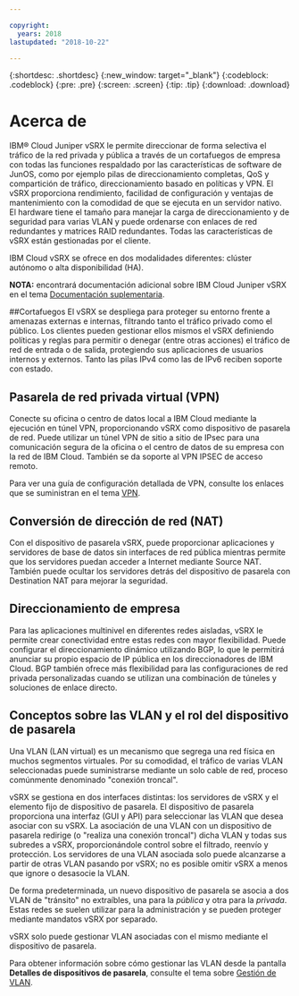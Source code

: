 ```yaml
---

copyright:
  years: 2018
lastupdated: "2018-10-22"

---
```


{:shortdesc: .shortdesc}
{:new_window: target="_blank"}
{:codeblock: .codeblock}
{:pre: .pre}
{:screen: .screen}
{:tip: .tip}
{:download: .download}

# Acerca de
IBM® Cloud Juniper vSRX le permite direccionar de forma selectiva el tráfico de la red privada y pública a través de un cortafuegos de empresa con todas las funciones respaldado por las características de software de JunOS, como por ejemplo pilas de direccionamiento completas, QoS y compartición de tráfico, direccionamiento basado en políticas y VPN. El vSRX proporciona rendimiento, facilidad de configuración y ventajas de mantenimiento con la comodidad de que se ejecuta en un servidor nativo. El hardware tiene el tamaño para manejar la carga de direccionamiento y de seguridad para varias VLAN y puede ordenarse con enlaces de red redundantes y matrices RAID redundantes. Todas las características de vSRX están gestionadas por el cliente.

IBM Cloud vSRX se ofrece en dos modalidades diferentes: clúster autónomo o alta disponibilidad (HA).

**NOTA:** encontrará documentación adicional sobre IBM Cloud Juniper vSRX en el tema [Documentación suplementaria](vsrx-docs.html).

##Cortafuegos
El vSRX se despliega para proteger su entorno frente a amenazas externas e internas, filtrando tanto el tráfico privado como el público. Los clientes pueden gestionar ellos mismos el vSRX definiendo políticas y reglas para permitir o denegar (entre otras acciones) el tráfico de red de entrada o de salida, protegiendo sus aplicaciones de usuarios internos y externos. Tanto las pilas IPv4 como las de IPv6 reciben soporte con estado.

## Pasarela de red privada virtual (VPN)
Conecte su oficina o centro de datos local a IBM Cloud mediante la ejecución en túnel VPN, proporcionando vSRX como dispositivo de pasarela de red. Puede utilizar un túnel VPN de sitio a sitio de IPsec para una comunicación segura de la oficina o el centro de datos de su empresa con la red de IBM Cloud. También se da soporte al VPN IPSEC de acceso remoto.

Para ver una guía de configuración detallada de VPN, consulte los enlaces que se suministran en el tema [VPN](vpn.html).

## Conversión de dirección de red (NAT)
Con el dispositivo de pasarela vSRX, puede proporcionar aplicaciones y servidores de base de datos sin interfaces de red pública mientras permite que los servidores puedan acceder a Internet mediante Source NAT. También puede ocultar los servidores detrás del dispositivo de pasarela con Destination NAT para mejorar la seguridad.

## Direccionamiento de empresa
Para las aplicaciones multinivel en diferentes redes aisladas, vSRX le permite crear conectividad entre estas redes con mayor flexibilidad. Puede configurar el direccionamiento dinámico utilizando BGP, lo que le permitirá anunciar su propio espacio de IP pública en los direccionadores de IBM Cloud. BGP también ofrece más flexibilidad para las configuraciones de red privada personalizadas cuando se utilizan una combinación de túneles y soluciones de enlace directo.

## Conceptos sobre las VLAN y el rol del dispositivo de pasarela
Una VLAN (LAN virtual) es un mecanismo que segrega una red física en muchos segmentos virtuales. Por su comodidad, el tráfico de varias VLAN seleccionadas puede suministrarse mediante un solo cable de red, proceso comúnmente denominado "conexión troncal".

vSRX se gestiona en dos interfaces distintas: los servidores de vSRX y el elemento fijo de dispositivo de pasarela. El dispositivo de pasarela proporciona una interfaz (GUI y API) para seleccionar las VLAN que desea asociar con su vSRX. La asociación de una VLAN con un dispositivo de pasarela redirige (o "realiza una conexión troncal") dicha VLAN y todas sus subredes a vSRX, proporcionándole control sobre el filtrado, reenvío y protección. Los servidores de una VLAN asociada solo puede alcanzarse a partir de otras VLAN pasando por vSRX; no es posible omitir vSRX a menos que ignore o desasocie la VLAN.

De forma predeterminada, un nuevo dispositivo de pasarela se asocia a dos VLAN de "tránsito" no extraíbles, una para la _pública_ y otra para la _privada_. Estas redes se suelen utilizar para la administración y se pueden proteger mediante mandatos vSRX por separado.

vSRX solo puede gestionar VLAN asociadas con el mismo mediante el dispositivo de pasarela.

Para obtener información sobre cómo gestionar las VLAN desde la pantalla **Detalles de dispositivos de pasarela**, consulte el tema sobre [Gestión de VLAN](manage-vlans.html).
